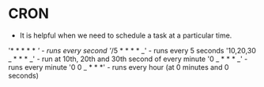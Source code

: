 # CRON

- It is helpful when we need to schedule a task at a particular time.

'\* \* \* \* \* _' - runs every second
'_/5 \* \* \* \* _' - runs every 5 seconds
'10,20,30 _ \* \* \* _' - run at 10th, 20th and 30th second of every minute
'0 _ \* \* \* _' - runs every minute
'0 0 _ \* \* \*' - runs every hour (at 0 minutes and 0 seconds)
